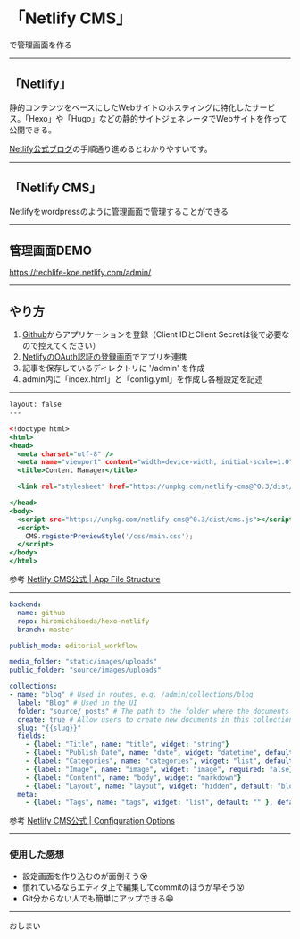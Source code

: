 # 「Netlify CMS」
で管理画面を作る

---
## 「Netlify」
静的コンテンツをベースにしたWebサイトのホスティングに特化したサービス。「Hexo」や「Hugo」などの静的サイトジェネレータでWebサイトを作って公開できる。

[Netlify公式ブログ](https://www.netlify.com/blog/2015/10/26/a-step-by-step-guide-hexo-on-netlify/)の手順通り進めるとわかりやすいです。


---
## 「Netlify CMS」
Netlifyをwordpressのように管理画面で管理することができる


---
## 管理画面DEMO
https://techlife-koe.netlify.com/admin/


---
## やり方
1. [Github](https://github.com/settings/developers)からアプリケーションを登録（Client IDとClient Secretは後で必要なので控えてください）
1. [NetlifyのOAuth認証の登録画面](https://app.netlify.com/sites/techlife-koe/settings/access)でアプリを連携
1. 記事を保存しているディレクトリに '/admin' を作成
1. admin内に「index.html」と「config.yml」を作成し各種設定を記述

---
```index.html
layout: false
---

<!doctype html>
<html>
<head>
  <meta charset="utf-8" />
  <meta name="viewport" content="width=device-width, initial-scale=1.0" />
  <title>Content Manager</title>

  <link rel="stylesheet" href="https://unpkg.com/netlify-cms@^0.3/dist/cms.css" />

</head>
<body>
  <script src="https://unpkg.com/netlify-cms@^0.3/dist/cms.js"></script>
  <script>
    CMS.registerPreviewStyle('/css/main.css');
  </script>
</body>
</html>
```
参考
[Netlify CMS公式 | App File Structure](https://www.netlifycms.org/docs/add-to-your-site/#app-file-structure)

---
```config.yml
backend:
  name: github
  repo: hiromichikoeda/hexo-netlify
  branch: master

publish_mode: editorial_workflow

media_folder: "static/images/uploads"
public_folder: "source/images/uploads"

collections:
- name: "blog" # Used in routes, e.g. /admin/collections/blog
  label: "Blog" # Used in the UI
  folder: "source/_posts" # The path to the folder where the documents are stored
  create: true # Allow users to create new documents in this collection
  slug: "{{slug}}"
  fields:
    - {label: "Title", name: "title", widget: "string"}
    - {label: "Publish Date", name: "date", widget: "datetime", default: ""}
    - {label: "Categories", name: "categories", widget: "list", default: ""}
    - {label: "Image", name: "image", widget: "image", required: false}
    - {label: "Content", name: "body", widget: "markdown"}
    - {label: "Layout", name: "layout", widget: "hidden", default: "blog"}
  meta:
    - {label: "Tags", name: "tags", widget: "list", default: "" }, default: "" }

```
参考
[Netlify CMS公式 | Configuration Options](https://www.netlifycms.org/docs/configuration-options/)

---
### 使用した感想
- 設定画面を作り込むのが面倒そう😵
- 慣れているならエディタ上で編集してcommitのほうが早そう😵
- Git分からない人でも簡単にアップできる😁

---
おしまい
